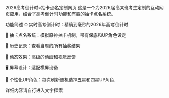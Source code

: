 2026高考倒计时×抽卡点名定制网页
这是一个为2026届高某班考生定制的互动网页应用，结合了高考倒计时功能和有趣的抽卡点名系统。

功能简述
⏰ 实时高考倒计时：精确到毫秒的2026年高考倒计时

🎲 抽卡点名系统：模拟原神抽卡机制，带有保底和UP角色设定

📜 历史记录：查看当周的所有抽奖结果

💫 动态效果：高级的动画和视觉反馈

🖥️ 屏幕设计：适配横屏设备

🎯 个性化UP角色：每次刷新随机选择五星和四星UP角色

详细内容请自行进入文字探索
